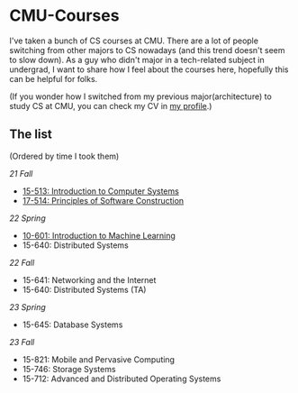# CMU-Courses

I've taken a bunch of CS courses at CMU. There are a lot of people switching from other majors to CS nowadays (and this trend doesn't seem to slow down). As a guy who didn't major in a tech-related subject in undergrad, I want to share how I feel about the courses here, hopefully this can be helpful for folks.

(If you wonder how I switched from my previous major(architecture) to study CS at CMU, you can check my CV in [my profile](https://github.com/ScottLinnn).)

## The list
(Ordered by time I took them)  

_21 Fall_
- [15-513: Introduction to Computer Systems](15-513.md)
- [17-514: Principles of Software Construction](17-514.md)

_22 Spring_
- [10-601: Introduction to Machine Learning](10-601.md)
- 15-640: Distributed Systems

_22 Fall_
- 15-641: Networking and the Internet
- 15-640: Distributed Systems (TA)

_23 Spring_
- 15-645: Database Systems

_23 Fall_
- 15-821: Mobile and Pervasive Computing
- 15-746: Storage Systems
- 15-712: Advanced and Distributed Operating Systems
